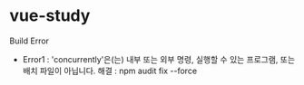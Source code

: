 # vue-study

Build Error

* Error1 : 'concurrently'은(는) 내부 또는 외부 명령, 실행할 수 있는 프로그램, 또는 배치 파일이 아닙니다.
  해결 : npm audit fix --force